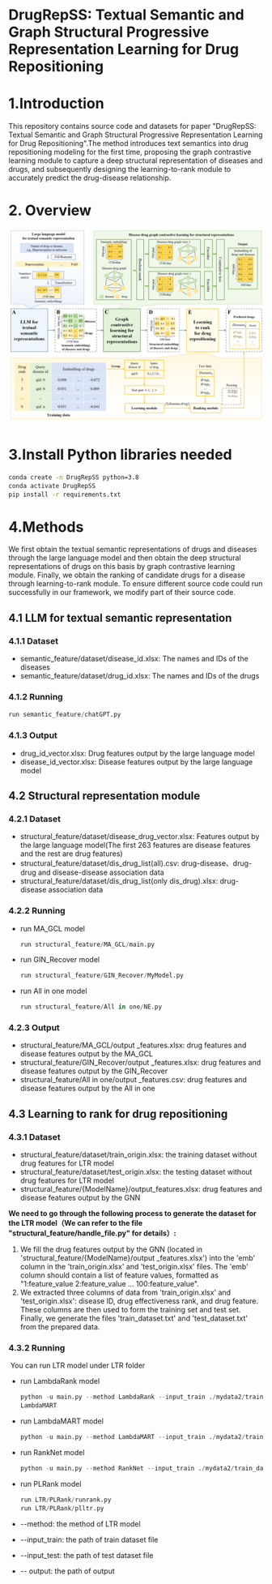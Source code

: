 # DrugRepSS: Textual Semantic and Graph Structural Progressive Representation Learning for Drug Repositioning

# 1.Introduction

This repository contains source code and datasets for paper "DrugRepSS: Textual Semantic and Graph Structural Progressive Representation Learning for Drug Repositioning".The method introduces text semantics into drug repositioning modeling for the first time, proposing the graph contrastive learning module to capture a deep structural representation of diseases and drugs, and subsequently designing the learning-to-rank module to accurately predict the drug-disease relationship.

# 2. Overview

![image](https://github.com/2020MEAI/DrugRepSS/blob/master/framework_img.png)

# 3.Install Python libraries needed

```bash
conda create -n DrugRepSS python=3.8
conda activate DrugRepSS
pip install -r requirements.txt
```

# 4.Methods

We first obtain the textual semantic representations of drugs and diseases through the large language model and then obtain the deep structural representations of drugs on this basis by graph contrastive learning module. Finally, we obtain the ranking of candidate drugs for a disease through  learning-to-rank module. To ensure different source code could run successfully in our framework, we modify part of their source code.

## 4.1 LLM for textual semantic representation

### 4.1.1 Dataset

- semantic_feature/dataset/disease_id.xlsx: The names and IDs of the diseases
- semantic_feature/dataset/drug_id.xlsx: The names and IDs of the drugs

### 4.1.2 Running

```python
run semantic_feature/chatGPT.py
```

### 4.1.3 Output

- drug_id_vector.xlsx: Drug features output by the large language model
- disease_id_vector.xlsx: Disease features output by the large language model

## 4.2 Structural representation module

### 4.2.1 Dataset

- structural_feature/dataset/disease_drug_vector.xlsx: Features output by the large language model(The first 263 features are disease features and the rest are drug features)
- structural_feature/dataset/dis_drug_list(all).csv: drug-disease、drug-drug and disease-disease association data 
- structural_feature/dataset/dis_drug_list(only dis_drug).xlsx:  drug-disease association data 

### 4.2.2 Running

- run MA_GCL model

  ```python
  run structural_feature/MA_GCL/main.py
  ```

- run GIN_Recover model

  ```python
  run structural_feature/GIN_Recover/MyModel.py
  ```

- run All in one model 

  ```python
  run structural_feature/All in one/NE.py
  ```

### 4.2.3 Output

- structural_feature/MA_GCL/output _features.xlsx: drug features and disease features output by the MA_GCL
- structural_feature/GIN_Recover/output _features.xlsx: drug features and disease features output by the GIN_Recover
- structural_feature/All in one/output _features.csv: drug features and disease features output by the All in one

## 4.3  Learning to rank for drug repositioning

### 4.3.1 Dataset

- structural_feature/dataset/train_origin.xlsx: the training dataset without drug features for LTR model
- structural_feature/dataset/test_origin.xlsx: the testing dataset without drug features for LTR model
- structural_feature/{ModelName}/output_features.xlsx: drug features and disease features output by the GNN

**We need to go through the following process to generate the dataset for the LTR model（We can refer to the file "structural_feature/handle_file.py" for details）:**

1. We fill the drug features output by the GNN (located in 'structural_feature/{ModelName}/output _features.xlsx') into the 'emb' column in the 'train_origin.xlsx' and 'test_origin.xlsx' files. The 'emb' column should contain a list of feature values, formatted as "1:feature_value 2:feature_value ... 100:feature_value".
2. We extracted three columns of data from 'train_origin.xlsx' and 'test_origin.xlsx': disease ID, drug effectiveness rank, and drug feature.  These columns are then used to form the training set and test set. Finally, we generate the files 'train_dataset.txt' and 'test_dataset.txt' from the prepared data.

### 4.3.2 Running

​	You can run LTR model under LTR folder

- run LambdaRank model

  ```python
  python -u main.py --method LambdaRank --input_train ./mydata2/train_dataset.txt --input_test ./mydata2/test_dataset.txt --output ./resultdata/LambRank/example_LambRank_1v5.txt
  LambdaMART
  ```

- run LambdaMART model 

  ```python
  python -u main.py --method LambdaMART --input_train ./mydata2/train_dataset.txt --input_test ./mydata2/test_datset.txt --lr_LM 0.001 --output ./resultdata/LambdaMart/example_LambdaMART_1v5.txt
  ```

- run RankNet model

  ```python
  python -u main.py --method RankNet --input_train ./mydata2/train_dataset.txt --input_test ./mydata2/test_dataset.txt --output ./resultdata/example_rankNet_ran_1v1.txt
  ```

- run PLRank model

  ```python
  run LTR/PLRank/runrank.py
  run LTR/PLRank/plltr.py
  ```
  
- --method: the method of LTR model
- --input_train: the path of train dataset file
- --input_test: the path of test dataset file
- -- output: the path of output
